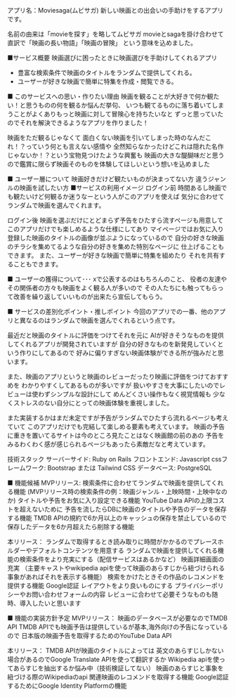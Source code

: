 アプリ名：Moviesaga(ムビサガ)
新しい映画との出会いの手助けをするアプリです。

名前の由来は「movieを探す」を略してムビサガ
movieとsagaを掛け合わせて直訳で「映画の長い物語」「映画の冒険」
という意味を込めました。

■サービス概要
映画選びに困ったときに映画選びを手助けしてくれるアプリ
- 豊富な検索条件で映画のタイトルをランダムで提供してくれる。
- ユーザーが好きな映画で簡単に特集を作成・閲覧できる。

■ このサービスへの思い・作りたい理由
映画を観ることが大好きで何か観たい！と思うものの何を観るか悩んだ挙句、
いつも観てるものに落ち着いてしまうことがよくありもっと映画に対して冒険心を持ちたいなと
ずっと思っていたのでそれを解決できるようなアプリを作りました！

映画をただ観るじゃなくて 面白くない映画を引いてしまった時のなんだこれ！？っていう何とも言えない感情や
全然知らなかったけどこれは隠れた名作じゃないか！？という宝物見つけたような興奮も
映画の大きな醍醐味だと思うので鑑賞に限らず映画そのものを体験してほしいという想いを込めました

■ ユーザー層について
映画好きだけど観たいものが決まってない方
違うジャンルの映画を試したい方
■サービスの利用イメージ
ログイン前
時間あるし映画でも観たいけど何観るか迷うなーという人がこのアプリを使えば
気分に合わせてランダムで映画を選んでくれます。

ログイン後
映画を選ぶだけにとどまらず予告をひたすら流すページも用意して
このアプリだけでも楽しめるような仕様にしてあり
マイページではお気に入り登録した映画のタイトルの画像が並ぶようになっているので
自分の好きな映画のチラシを集めてるような自分の好きを集めた特別なページに
仕上げることもできます。
また、ユーザーが好きな映画で簡単に特集を組めたり
それを共有することもできます。

■ ユーザーの獲得について･･･
xで公表するのはもちろんのこと、
役者の友達やその関係者の方々も映画をよく観る人が多いので
その人たちにも触ってもらって改善を繰り返していいものが出来たら宣伝してもらう。

■ サービスの差別化ポイント・推しポイント
今回のアプリでの一番、他のアプリと異なるのはランダムで映画を選んでくれるという点です。

最近だと映画のタイトルに評価をつけてそれを元に
AIが好きそうなものを提供してくれるアプリが開発されていますが
自分の好きなものを新発見していくという作りにしてあるので
好みに偏りすぎない映画体験ができる所が強みだと思います。

また、映画のアプリというと映画のレビューだったり映画に評価をつけておすすめを
わかりやすくしてあるものが多いですが
扱いやすさを大事にしたいのでレビューは使わずシンプルな設計にして
めんどくさい操作もなく視覚情報も
少なくストレスのない自分にとっての映画体験を重視しました。

また実装するかはまだ未定ですが予告がランダムでひたすら流れるページも考えていて
このアプリだけでも完結して楽しめる要素も考えています。
映画の予告に重きを置いてるサイトは今のところ見たことはなく映画館の前のあの
予告をみるわくわく感が感じられるページもあったら素敵だなと考えています。

技術スタック
サーバーサイド: Ruby on Rails
フロントエンド: Javascript
cssフレームワーク: Bootstrap または Tailwind CSS
データベース: PostgreSQL

■ 機能候補
MVPリリース:
検索条件に合わせてランダムで映画を提供してくれる機能
(MVPリリース時の検索条件の例：映画ジャンル・上映時間・上映中なのか)
タイトルや予告をお気に入り設定できる機能
YouTube Data APIの上限コストを超えないために
予告を流したらDBに映画のタイトルや予告のデータを保存する機能
TMDB APIの規約で6か月以上のキャッシュの保存を禁止しているので
保存したデータを6か月超えたら削除する機能

本リリース：
ランダムで取得するとき読み取りに時間がかかるのでプレースホルダーやデフォルトコンテンツを用意する
ランダムで映画を提供してくれる機能の検索条件をより充実にする（配信サービスはあるかなど）
映画詳細画面の充実 （主要キャストやwikipedia apiを使って映画のあらすじから紐づけられる事象があればそれを表示する機能）
検索をかけたときその作品のレコメンドを提供する機能
Google認証
レイアウトをより良いものにする
プライバシーポリシーやお問い合わせフォームの内容
レビューに合わせて必要そうなものも随時、導入したいと思います

■ 機能の実装方針予定
MVPリリース：
映画のデータベースが必要なのでTMDB API
TMDB APIでも映画予告は提供しているが基本,海外向けの予告になっているので
日本版の映画予告を取得するためのYouTube Data API


本リリース：
TMDB APIが映画のタイトルによっては
英文のあらすじしかない場合があるのでGoogle Translate APIを使って翻訳するか
Wikipedia apiを使ってあらすじを抽出するか悩み中（技術検証してない）
映画のあらすじと事象を紐づける際のWikipediaのapi
関連映画のレコメンドを取得する機能
Google認証するためにGoogle Identity Platformの機能

